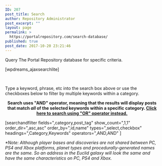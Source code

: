 ```yaml
---
ID: 207
post_title: Search
author: Repository Administrator
post_excerpt: ""
layout: page
permalink: >
  https://portalrepository.com/search-database/
published: true
post_date: 2017-10-20 23:21:46
---
```

Query The Portal Repository database for specific criteria.

[wpdreams_ajaxsearchlite]

&nbsp;

Type a keyword, phrase, etc into the search box above or use the checkboxes below to filter by multiple keywords within a category.
<p style="text-align: center;"><strong>Search uses "AND" operator, meaning that the results will display posts that match <i>all </i>of the selected keywords within a specific category. <a style="text-decoration: underline;" href="https://portalrepository.com/search-or/">Click here to search using "OR" operator instead.</a></strong></p>
[searchandfilter fields=",category,post_tag" show_count=",1,1" order_dir=",asc,asc" order_by=",id,name" types=",select,checkbox" headings=",Category,Keywords" operators=",AND,AND" ]

<em>*Note: Although player bases and discoveries are not shared between PC, PS4 and Xbox platforms, planet types and procedurally-generated names are the same. So an address in the Euclid galaxy will look the same and have the same characteristics on PC, PS4 and Xbox.</em>